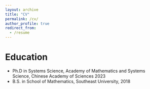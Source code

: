 ```yaml
---
layout: archive
title: "CV"
permalink: /cv/
author_profile: true
redirect_from:
  - /resume
---
```


Education
======
* Ph.D in Systems Science, Academy of Mathematics and Systems Science, Chinese Academy of Sciences 2023
* B.S. in School of Mathematics, Southeast University, 2018
